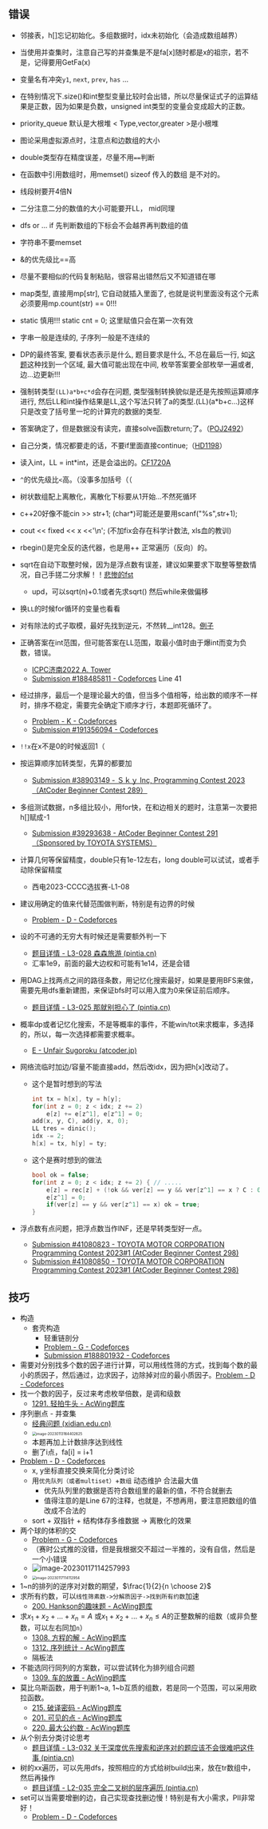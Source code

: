 ## 错误

- 邻接表，h[]忘记初始化。多组数据时，idx未初始化（会造成数组越界）

- 当使用并查集时，注意自己写的并查集是不是fa[x]随时都是x的祖宗，若不是，记得要用GetFa(x)

- 变量名有冲突`y1`, `next`, `prev`, `has` ...

- 在特别情况下.size()和int整型变量比较时会出错，所以尽量保证式子的运算结果是正数，因为如果是负数，unsigned int类型的变量会变成超大的正数。

- priority_queue 默认是大根堆 < Type,vector,greater >是小根堆

- 图论采用虚拟源点时，注意点和边数组的大小

- double类型存在精度误差，尽量不用`==`判断

- 在函数中引用数组时，用memset() sizeof 传入的数组 是不对的。

- 线段树要开4倍N

- 二分注意二分的数值的大小可能要开LL， mid同理

- dfs or ... if 先判断数组的下标会不会越界再判数组的值

- 字符串不要memset

- &的优先级比==高

- 尽量不要相似的代码复制粘贴，很容易出错然后又不知道错在哪

- map类型, 直接用mp[str], 它自动就插入里面了, 也就是说判里面没有这个元素必须要用mp.count(str) == 0!!!

- static 慎用!!! static cnt = 0; 这里赋值只会在第一次有效

- 字串一般是连续的, 子序列一般是不连续的

- DP的最终答案, 要看状态表示是什么, 题目要求是什么, 不总在最后一行, 如[这题](https://www.acwing.com/problem/content/278/)这种找到一个区域, 最大值可能出现在中间, 枚举答案要全部枚举一遍或者, 边...边更新!!!

- 强制转类型`(LL)a*b+c*d`会存在问题, 类型强制转换貌似是还是先按照运算顺序进行, 然后LL和int操作结果是LL,这个写法只转了a的类型.(LL)(a*b+c...)这样只是改变了括号里一坨的计算完的数据的类型.

- 答案确定了，但是数据没有读完，直接solve函数return;了。（[POJ2492](http://poj.org/problem?id=2492)）

- 自己分类，情况都要走的话，不要if里面直接continue;（[HD1198](https://acm.hdu.edu.cn/showproblem.php?pid=1198)）

- 读入int，LL = int*int，还是会溢出的。[CF1720A](https://codeforces.com/contest/1720/problem/A)

- `^`的优先级比`<`高。（没事多加括号（（

- 树状数组配上离散化，离散化下标要从1开始...不然死循环

- c++20好像不能cin >> str+1; (char*)可能还是要用scanf("%s",str+1);

- cout << fixed << x <<'\n'; (不加fix会存在科学计数法, xls血的教训)

- rbegin()是完全反的迭代器，也是用++ 正常遍历（反向）的。

- sqrt在自动下取整时候，因为是浮点数有误差，建议如果要求下取整等整数情况，自己手搓二分求解！！[悲惨的fst](https://codeforces.com/contest/1737/problem/B)
  - upd，可以sqrt(n)+0.1或者先求sqrt() 然后while来做偏移

- 换`LL`的时候for循环的变量也看看

- 对有除法的式子取模，最好先找到逆元，不然转__int128。[例子](https://codeforces.com/contest/616/problem/E)

- 正确答案在int范围，但可能答案在LL范围，取最小值时由于爆int而变为负数，错误。
  - [ICPC济南2022 A. Tower](https://codeforces.com/gym/104076/problem/A)
  - [Submission #188485811 - Codeforces](https://codeforces.com/gym/104076/submission/188485811) Line 41

- 经过排序，最后一个是理论最大的值，但当多个值相等，给出数的顺序不一样时，排序不稳定，需要完全确定下顺序才行，本题即死循环了。
    - [Problem - K - Codeforces](https://codeforces.com/group/sg0CXKHVzz/contest/421184/problem/K)
    - [Submission #191356094 - Codeforces](https://codeforces.com/group/sg0CXKHVzz/contest/421184/submission/191356094)

- `!!x`在x不是0的时候返回1（

- 按运算顺序加转类型，先算的都要加
    - [Submission #38903149 - Ｓｋｙ Inc, Programming Contest 2023（AtCoder Beginner Contest 289）](https://atcoder.jp/contests/abc289/submissions/38903149)

- 多组测试数据，n多组比较小，用for快，在和边相关的题时，注意第一次要把h[]赋成-1
    - [Submission #39293638 - AtCoder Beginner Contest 291（Sponsored by TOYOTA SYSTEMS）](https://atcoder.jp/contests/abc291/submissions/39293638)

- 计算几何等保留精度，double只有1e-12左右，long double可以试试，或者手动除保留精度
    - 西电2023-CCCC选拔赛-L1-08

- 建议用确定的值来代替范围做判断，特别是有边界的时候
    - [Problem - D - Codeforces](https://codeforces.com/contest/1810/problem/D)

- 设的不可通的无穷大有时候还是需要额外判一下
    - [题目详情 - L3-028 森森旅游 (pintia.cn)](https://pintia.cn/problem-sets/994805046380707840/exam/problems/1386335159927652364)
    - 汇率1e9，前面的最大边权和可能有1e14，还是会错

- 用DAG上找两点之间的路径条数，用记忆化搜索最好，如果是要用BFS来做，需要先用dfs重新建图，来保证bfs时可以用入度为0来保证前后顺序。
    - [题目详情 - L3-025 那就别担心了 (pintia.cn)](https://pintia.cn/problem-sets/994805046380707840/exam/problems/1336215880692482060)

- 概率dp或者记忆化搜索，不是等概率的事件，不能win/tot来求概率，多选择的，所以，每一次选择都需要求概率。

    - [E - Unfair Sugoroku (atcoder.jp)](https://atcoder.jp/contests/abc298/tasks/abc298_e)

- 网络流临时加边/容量不能直接add，然后改idx，因为把h[x]改动了。

    - 这个是暂时想到的写法

        ```cpp
        int tx = h[x], ty = h[y];
        for(int z = 0; z < idx; z += 2)
            e[z] += e[z^1], e[z^1] = 0;
        add(x, y, C), add(y, x, 0);
        LL tres = dinic();
        idx -= 2;
        h[x] = tx, h[y] = ty;
        ```

    - 这个是赛时想到的做法

        ```cpp
        bool ok = false;
        for(int z = 0; z < idx; z += 2) { // .....
            e[z] = rec[z] + (!ok && ver[z] == y && ver[z^1] == x ? C : 0);
            e[z^1] = 0;
            if(ver[z] == y && ver[z^1] == x) ok = true;
        }
        ```

- 浮点数有点问题，把浮点数当作INF，还是早转类型好一点。

    - [Submission #41080823 - TOYOTA MOTOR CORPORATION Programming Contest 2023#1 (AtCoder Beginner Contest 298)](https://atcoder.jp/contests/abc298/submissions/41080823)
    - [Submission #41080850 - TOYOTA MOTOR CORPORATION Programming Contest 2023#1 (AtCoder Beginner Contest 298)](https://atcoder.jp/contests/abc298/submissions/41080850)











## 技巧

- 构造
  - 套壳构造
    - 轻重链剖分
    - [Problem - G - Codeforces](https://codeforces.com/gym/420830/problem/G)
    - [Submission #188801932 - Codeforces](https://codeforces.com/gym/420830/submission/188801932)
- 需要对分别找多个数的因子进行计算，可以用线性筛的方式，找到每个数的最小的质因子，然后通过，边求因子，边除掉对应的最小质因子。[Problem - D - Codeforces](https://codeforces.com/contest/1766/problem/D)
- 找一个数的因子，反过来考虑枚举倍数，是调和级数
  - [1291. 轻拍牛头 - AcWing题库](https://www.acwing.com/problem/content/description/1293/)
- 序列删点 - 并查集
  - [经典问题 (xidian.edu.cn)](https://acm.xidian.edu.cn/problem.php?id=1663)
  - <img src="错误&技巧.assets/image-20230113164402625.png" alt="image-20230113164402625" style="zoom:50%;" />
  - 本题再加上计数排序达到线性
  - 删了i点，fa[i] = i+1
- [Problem - D - Codeforces](https://codeforces.com/group/sg0CXKHVzz/contest/421181/problem/D)
  - x, y坐标直接交换来简化分类讨论
  - 用`优先队列（或者multiset）`+`数组` 动态维护 合法最大值
    - 优先队列里的数据是否符合数组里的最新的值，不符合就删去
    - 值得注意的是Line 67的注释，也就是，不想再用，要注意把数组的值改成不合法的
  - sort + 双指针 + 结构体存多维数据 -> 离散化的效果
- 两个球的体积的交
    - [Problem - G - Codeforces](https://codeforces.com/group/sg0CXKHVzz/contest/421182/problem/G)
    - （赛时公式推的没错，但是我根据交不超过一半推的，没有自信，然后是一个小错误
    - ![image-20230117114257993](错误&技巧.assets/image-20230117114257993-16751585088211.png)
    - <img src="错误&技巧.assets/image-20230117114112954.png" alt="image-20230117114112954" style="zoom:50%;" />
- 1~n的排列的逆序对对数的期望，$\frac{1}{2}{n \choose 2}$
- 求所有约数，可以`线性筛素数->分解质因子->找到所有约数`加速
    - [200. Hankson的趣味题 - AcWing题库](https://www.acwing.com/problem/content/202/)
- 求$x_1+x_2+...+x_n=A$ 或$x_1+x_2+...+x_n\le A$的正整数解的组数（或非负整数，可以左右同加`n`）
    - [1308. 方程的解 - AcWing题库](https://www.acwing.com/problem/content/1310/)
    - [1312. 序列统计 - AcWing题库](https://www.acwing.com/problem/content/1314/)
    - 隔板法
- 不能选同行同列的方案数，可以尝试转化为排列组合问题
    - [1309. 车的放置 - AcWing题库](https://www.acwing.com/problem/content/1311/)
- 莫比乌斯函数，用于判断1~a, 1~b互质的组数，若是同一个范围，可以采用欧拉函数。
    - [215. 破译密码 - AcWing题库](https://www.acwing.com/problem/content/217/)
    - [201. 可见的点 - AcWing题库](https://www.acwing.com/problem/content/203/)
    - [220. 最大公约数 - AcWing题库](https://www.acwing.com/problem/content/222/)
- 从个别去分类讨论思考
    - [题目详情 - L3-032 关于深度优先搜索和逆序对的题应该不会很难吧这件事 (pintia.cn)](https://pintia.cn/problem-sets/994805046380707840/exam/problems/1518582895035215872)
- 树的xx遍历，可以先用dfs，按照相应的方式给树build出来，放在tr数组中，然后再操作
    - [题目详情 - L2-035 完全二叉树的层序遍历 (pintia.cn)](https://pintia.cn/problem-sets/994805046380707840/exam/problems/1336215880692482058)
- set可以当需要增删的边，自己实现查找删边慢！特别是有大小需求，PII非常好！
    - [Problem - D - Codeforces](https://codeforces.com/contest/1797/problem/D)
